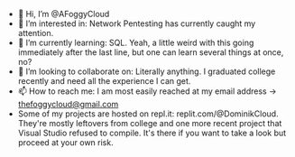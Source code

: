 - 👋 Hi, I’m @AFoggyCloud
- 👀 I’m interested in: Network Pentesting has currently caught my attention.
- 🌱 I’m currently learning: SQL. Yeah, a little weird with this going immediately after the last line, but one can learn several things at once, no?
- 💞️ I’m looking to collaborate on: Literally anything. I graduated college recently and need all the experience I can get.
- 📫 How to reach me: I am most easily reached at my email address -> thefoggycloud@gmail.com
- Some of my projects are hosted on repl.it: replit.com/@DominikCloud. They're mostly leftovers from college and one more recent project that Visual Studio refused to compile. It's there if you want to take a look but proceed at your own risk.

<!---
AFoggyCloud/AFoggyCloud is a ✨ special ✨ repository because its `README.md` (this file) appears on your GitHub profile.
You can click the Preview link to take a look at your changes.
--->
